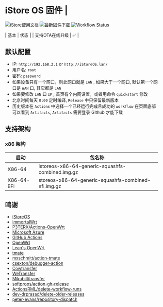 # iStore OS 固件 | 

[![iStore使用文档](https://img.shields.io/badge/使用文档-iStore%20OS-brightgreen?style=flat-square)](https://doc.linkease.com/zh/guide/istoreos) [![最新固件下载](https://img.shields.io/github/v/release/draco-china/istoreos-rk35xx-actions?style=flat-square&label=最新固件下载)](../../releases/latest)
[![Workflow Status](https://github.com/Jaykwok2999/istoreos-actions/actions/workflows/Builser-istoreos-24.10-X86_64.yml/badge.svg)](https://github.com/Jaykwok2999/istoreos-actions/actions/workflows/Builser-istoreos-24.10-X86_64.yml)

| 基本                          | 状态 |
| 支持OTA在线升级                | ✅  |

## 默认配置

- IP: `http://192.168.2.1` or `http://iStoreOS.lan/`
- 用户名: `root`
- 密码: `password`
- 如果设备只有一个网口，则此网口就是 `LAN` , 如果大于一个网口, 默认第一个网口是 `WAN` 口, 其它都是 `LAN`
- 如果要修改 `LAN` 口 `IP` , 首页有个内网设置，或者用命令 `quickstart` 修改
- 北京时间每天 `0:00` 定时编译, `Release` 中只保留最新版本
- 历史版本在 `Actions` 中选择一个已经运行完成且成功的 `workflow` 在页面底部可以看到 `Artifacts`, `Artifacts` 需要登录 Github 才能下载

## 支持架构

### x86 架构

| 启动       | 包名称                                              |
| ---------- | --------------------------------------------------- |
| X86-64     | istoreos-x86-64-generic-squashfs-combined.img.gz    |
| X86-64-EFI | storeos-x86-64-generic-squashfs-combined-efi.img.gz |

## 鸣谢

- [iStoreOS](https://github.com/istoreos/istoreos)
- [ImmortalWrt](https://github.com/immortalwrt/immortalwrt)
- [P3TERX/Actions-OpenWrt](https://github.com/P3TERX/Actions-OpenWrt)
- [Microsoft Azure](https://azure.microsoft.com)
- [GitHub Actions](https://github.com/features/actions)
- [OpenWrt](https://github.com/openwrt/openwrt)
- [Lean&#39;s OpenWrt](https://github.com/coolsnowwolf/lede)
- [tmate](https://github.com/tmate-io/tmate)
- [mxschmitt/action-tmate](https://github.com/mxschmitt/action-tmate)
- [csexton/debugger-action](https://github.com/csexton/debugger-action)
- [Cowtransfer](https://cowtransfer.com)
- [WeTransfer](https://wetransfer.com/)
- [Mikubill/transfer](https://github.com/Mikubill/transfer)
- [softprops/action-gh-release](https://github.com/softprops/action-gh-release)
- [ActionsRML/delete-workflow-runs](https://github.com/ActionsRML/delete-workflow-runs)
- [dev-drprasad/delete-older-releases](https://github.com/dev-drprasad/delete-older-releases)
- [peter-evans/repository-dispatch](https://github.com/peter-evans/repository-dispatch)
